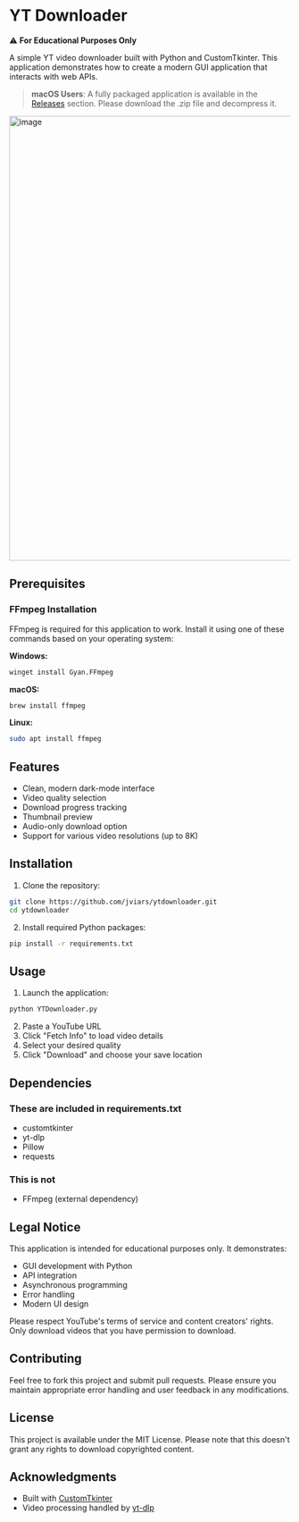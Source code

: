 # YT Downloader

⚠️ **For Educational Purposes Only**

A simple YT video downloader built with Python and CustomTkinter. This application demonstrates how to create a modern GUI application that interacts with web APIs.

> **macOS Users**: A fully packaged application is available in the [Releases](https://github.com/jviars/ytdownloader/releases) section. Please download the .zip file and decompress it. 

<img width="796" alt="image" src="https://github.com/user-attachments/assets/c4be2644-5ea3-4412-ae83-0a9a3cf65628" />


## Prerequisites

### FFmpeg Installation
FFmpeg is required for this application to work. Install it using one of these commands based on your operating system:

**Windows:**
```bash
winget install Gyan.FFmpeg
```

**macOS:**
```bash
brew install ffmpeg
```

**Linux:**
```bash
sudo apt install ffmpeg
```

## Features
- Clean, modern dark-mode interface
- Video quality selection
- Download progress tracking
- Thumbnail preview
- Audio-only download option
- Support for various video resolutions (up to 8K)

## Installation

1. Clone the repository:
```bash
git clone https://github.com/jviars/ytdownloader.git
cd ytdownloader
```

2. Install required Python packages:
```bash
pip install -r requirements.txt
```

## Usage

1. Launch the application:
```bash
python YTDownloader.py
```

2. Paste a YouTube URL
3. Click "Fetch Info" to load video details
4. Select your desired quality
5. Click "Download" and choose your save location

## Dependencies
### These are included in requirements.txt

- customtkinter
- yt-dlp
- Pillow
- requests
### This is not

- FFmpeg (external dependency)

## Legal Notice

This application is intended for educational purposes only. It demonstrates:
- GUI development with Python
- API integration
- Asynchronous programming
- Error handling
- Modern UI design

Please respect YouTube's terms of service and content creators' rights. Only download videos that you have permission to download.

## Contributing

Feel free to fork this project and submit pull requests. Please ensure you maintain appropriate error handling and user feedback in any modifications.

## License

This project is available under the MIT License. Please note that this doesn't grant any rights to download copyrighted content.

## Acknowledgments

- Built with [CustomTkinter](https://github.com/TomSchimansky/CustomTkinter)
- Video processing handled by [yt-dlp](https://github.com/yt-dlp/yt-dlp)
